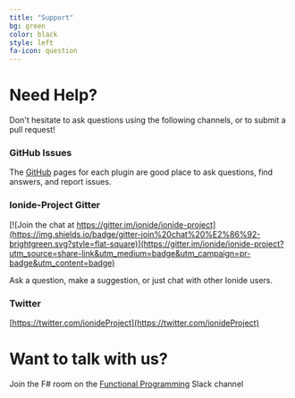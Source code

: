 ```yaml
---
title: "Support"
bg: green
color: black
style: left
fa-icon: question
---
```



# Need Help?

Don't hesitate to ask questions using the following channels, or to submit a pull request!

### GitHub Issues

The [GitHub](https://github.com/ionide/) pages for each plugin are good place to ask questions, find answers, and report issues.

### Ionide-Project Gitter 

[![Join the chat at https://gitter.im/ionide/ionide-project](https://img.shields.io/badge/gitter-join%20chat%20%E2%86%92-brightgreen.svg?style=flat-square)](https://gitter.im/ionide/ionide-project?utm_source=share-link&utm_medium=badge&utm_campaign=pr-badge&utm_content=badge)

Ask a question, make a suggestion, or just chat with other Ionide users.

### Twitter

[https://twitter.com/ionideProject](https://twitter.com/ionideProject)

# Want to talk with us?

Join the F# room on the [Functional Programming](https://functionalprogramming.slack.com/) Slack channel
